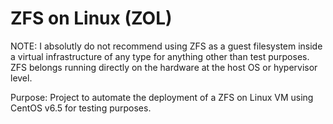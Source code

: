 ZFS on Linux (ZOL)
==================

NOTE:
I absolutly do not recommend using ZFS as a guest filesystem inside a virtual infrastructure of any type for anything other than test purposes.
ZFS belongs running directly on the hardware at the host OS or hypervisor level.

Purpose:
Project to automate the deployment of a ZFS on Linux VM using CentOS v6.5 for testing purposes.

